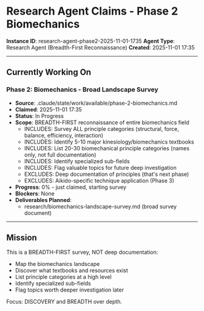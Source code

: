 # Research Agent Claims - Phase 2 Biomechanics

**Instance ID**: research-agent-phase2-2025-11-01-1735
**Agent Type**: Research Agent (Breadth-First Reconnaissance)
**Created**: 2025-11-01 17:35

---

## Currently Working On

### Phase 2: Biomechanics - Broad Landscape Survey
- **Source**: .claude/state/work/available/phase-2-biomechanics.md
- **Claimed**: 2025-11-01 17:35
- **Status**: In Progress
- **Scope**: BREADTH-FIRST reconnaissance of entire biomechanics field
  - INCLUDES: Survey ALL principle categories (structural, force, balance, efficiency, interaction)
  - INCLUDES: Identify 5-10 major kinesiology/biomechanics textbooks
  - INCLUDES: List 20-30 biomechanical principle categories (names only, not full documentation)
  - INCLUDES: Identify specialized sub-fields
  - INCLUDES: Flag valuable topics for future deep investigation
  - EXCLUDES: Deep documentation of principles (that's next phase)
  - EXCLUDES: Aikido-specific technique application (Phase 3)
- **Progress**: 0% - just claimed, starting survey
- **Blockers**: None
- **Deliverables Planned**:
  - research/biomechanics-landscape-survey.md (broad survey document)

---

## Mission

This is a BREADTH-FIRST survey, NOT deep documentation:
- Map the biomechanics landscape
- Discover what textbooks and resources exist
- List principle categories at a high level
- Identify specialized sub-fields
- Flag topics worth deeper investigation later

Focus: DISCOVERY and BREADTH over depth.
